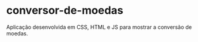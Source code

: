 # conversor-de-moedas

Aplicação desenvolvida em CSS, HTML e JS para mostrar a conversão de moedas.
